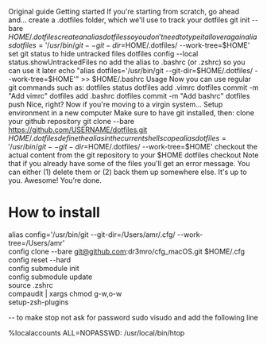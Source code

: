 Original guide
Getting started
If you're starting from scratch, go ahead and…
create a .dotfiles folder, which we'll use to track your dotfiles
git init --bare $HOME/.dotfiles
create an alias dotfilesso you don't need to type it all over again
alias dotfiles='/usr/bin/git --git-dir=$HOME/.dotfiles/ --work-tree=$HOME'
set git status to hide untracked files
dotfiles config --local status.showUntrackedFiles no
add the alias to .bashrc (or .zshrc) so you can use it later
echo "alias dotfiles='/usr/bin/git --git-dir=$HOME/.dotfiles/ --work-tree=$HOME'" >> $HOME/.bashrc
Usage
Now you can use regular git commands such as:
dotfiles status
dotfiles add .vimrc
dotfiles commit -m "Add vimrc"
dotfiles add .bashrc
dotfiles commit -m "Add bashrc"
dotfiles push
Nice, right? Now if you're moving to a virgin system…
Setup environment in a new computer
Make sure to have git installed, then:
clone your github repository
git clone --bare https://github.com/USERNAME/dotfiles.git $HOME/.dotfiles
define the alias in the current shell scope
alias dotfiles='/usr/bin/git --git-dir=$HOME/.dotfiles/ --work-tree=$HOME'
checkout the actual content from the git repository to your $HOME
dotfiles checkout
Note that if you already have some of the files you'll get an error message. You can either (1) delete them or (2) back them up somewhere else. It's up to you.
Awesome! You’re done.


# How to install 

alias config='/usr/bin/git --git-dir=/Users/amr/.cfg/ --work-tree=/Users/amr'\
config clone  --bare git@github.com:dr3mro/cfg_macOS.git $HOME/.cfg\
config reset --hard\
config submodule init\
config submodule update\
source .zshrc\
compaudit | xargs chmod g-w,o-w\
setup-zsh-plugins


-- to make stop not ask for password
sudo visudo and add the following line

%localaccounts ALL=NOPASSWD: /usr/local/bin/htop
